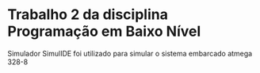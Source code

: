# Trabalho 2 da disciplina Programação em Baixo Nível
Simulador SimulIDE foi utilizado para simular o sistema embarcado atmega 328-8
